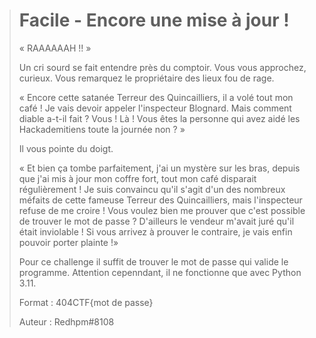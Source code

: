 > # Facile - Encore une mise à jour !
>
> « RAAAAAAH !! »
>
> Un cri sourd se fait entendre près du comptoir. Vous vous approchez, curieux. Vous remarquez le propriétaire des lieux fou de rage.
>
> « Encore cette satanée Terreur des Quincailliers, il a volé tout mon café ! Je vais devoir appeler l'inspecteur Blognard. Mais comment diable a-t-il fait ?
> Vous ! Là ! Vous êtes la personne qui avez aidé les Hackademitiens toute la journée non ? »
>
> Il vous pointe du doigt.
>
> « Et bien ça tombe parfaitement, j'ai un mystère sur les bras, depuis que j'ai mis à jour mon coffre fort, tout mon café disparait régulièrement ! Je suis convaincu qu'il s'agit d'un des nombreux méfaits de cette fameuse Terreur des Quincailliers, mais l'inspecteur refuse de me croire ! Vous voulez bien me prouver que c'est possible de trouver le mot de passe ? D'ailleurs le vendeur m'avait juré qu'il était inviolable ! Si vous arrivez à prouver le contraire, je vais enfin pouvoir porter plainte !»
>
> Pour ce challenge il suffit de trouver le mot de passe qui valide le programme. Attention cepenndant, il ne fonctionne que avec Python 3.11.
>
> Format : 404CTF{mot de passe}
>
> Auteur : Redhpm#8108
